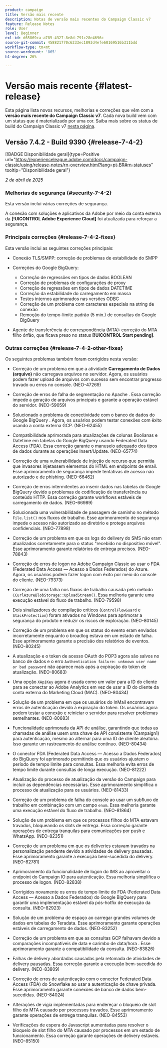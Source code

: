 ```yaml
---
product: campaign
title: Versão mais recente
description: Notas de versão mais recentes do Campaign Classic v7
feature: Release Notes
role: User
level: Beginner
exl-id: d65869ca-a785-4327-8e8d-791c28e4696c
source-git-commit: 458821770c6233ec1893d4efe60169516b311bdd
workflow-type: tm+mt
source-wordcount: '865'
ht-degree: 26%

---
```


# Versão mais recente {#latest-release}

Esta página lista novos recursos, melhorias e correções que vêm com a **versão mais recente do Campaign Classic v7**. Cada nova build vem com um status que é materializado por uma cor. Saiba mais sobre os status de build do Campaign Classic v7 [nesta página](rn-overview.md).

## Versão 7.4.2 - Build 9390 {#release-7-4-2}

[!BADGE Disponibilidade geral]{type=Positive url="https://experienceleague.adobe.com/docs/campaign-classic/using/release-notes/rn-overview.html?lang=pt-BR#rn-statuses" tooltip="Disponibilidade geral"}

_2 de abril de 2025_

<!--
### Compatibility updates {#comp-7-4-2}

This release comes with the following compatibility updates:

* JQuery library update: fixes multiple UI issues (reports, web apps)
* PostgreSQL 15 and 16

-->

### Melhorias de segurança {#security-7-4-2}

Esta versão inclui várias correções de segurança.

A conexão com soluções e aplicativos da Adobe por meio da conta externa da **[!UICONTROL Adobe Experience Cloud]** foi atualizada para reforçar a segurança.

### Principais correções {#release-7-4-2-fixes}

Esta versão inclui as seguintes correções principais:

* Conexão TLS/SMPP: correção de problemas de estabilidade do SMPP

* Correções do Google BigQuery:

   * Correção de regressões em tipos de dados BOOLEAN
   * Correção de problemas de configurações de proxy
   * Correção de regressões em tipos de dados DATETIME
   * Correção da estabilidade do carregamento em massa
   * Testes internos aprimorados nas versões ODBC
   * Correção de um problema com caracteres especiais na string de conexão
   * Remoção do tempo-limite padrão (5 min.) de consultas do Google BigQuery

* Agente de transferência de correspondência (MTA): correção do MTA filho órfão, que ficava preso no status **[!UICONTROL Start pending]**.


### Outras correções {#release-7-4-2-other-fixes}

Os seguintes problemas também foram corrigidos nesta versão:

* Correção de um problema em que a atividade **Carregamento de Dados (arquivo)** não carregava arquivos no servidor<!--after an upgrade to version 8.3.8-->. Agora, os usuários podem fazer upload de arquivos com sucesso sem encontrar progresso travado ou erros no console. (NEO-47269)

* Correção de erros de falha de segmentação no Apache <!--following an upgrade to Adobe Campaign Classic 7.2.2 build 9349-->. Essa correção impede a geração de arquivos principais e garante a operação estável do servidor. (NEO-59059)

* Solucionado o problema de conectividade com o banco de dados do Google BigQuery <!--after upgrading to version 7.3.3 build 9359-->. Agora, os usuários podem testar conexões com êxito usando a conta externa GCP. (NEO-62455)

* Compatibilidade aprimorada para atualizações de colunas Boolianas e Datetime em tabelas do Google BigQuery usando Federated Data Access (FDA). Essa correção garante o manuseio adequado dos tipos de dados durante as operações Insert/Update. (NEO-65774)

* Correção de uma vulnerabilidade de injeção de recurso que permitia que invasores injetassem elementos do HTML em endpoints de email. Esse aprimoramento de segurança impede tentativas de acesso não autorizado e de phishing. (NEO-66462)

* Correção de erros intermitentes ao inserir dados nas tabelas do Google BigQuery devido a problemas de codificação de transferência ou conteúdo HTTP. Essa correção garante workflows estáveis de carregamento de dados. (NEO-66989)

* Solucionada uma vulnerabilidade de passagem de caminho no método `File.list()` nos fluxos de trabalho. Esse aprimoramento de segurança impede o acesso não autorizado ao diretório e protege arquivos confidenciais. (NEO-77898)

* Correção de um problema em que os logs do delivery do SMS não eram atualizados corretamente para o status &quot;recebido no dispositivo móvel&quot;. Esse aprimoramento garante relatórios de entrega precisos. (NEO-78843)

* Correção de erros de logon no Adobe Campaign Classic ao usar o FDA (Federated Data Access — Acesso a Dados Federados) do Azure. Agora, os usuários podem fazer logon com êxito por meio do console do cliente. (NEO-79373)

* Correção de uma falha nos fluxos de trabalho causada pelo método `CCurlAzureBlobStorage::UploadStream()`. Essa melhoria garante uma execução estável do fluxo de trabalho. (NEO-79598)

* Dois sinalizadores de compilação críticos (`ControlFlowGuard` e `StackProtection`) foram ativados no Windows para aprimorar a segurança do produto e reduzir os riscos de exploração. (NEO-80145)

* Correção de um problema em que os status do evento eram enviados incorretamente enquanto o broadlog estava em um estado de falha. Esse aprimoramento garante a precisão dos relatórios de eventos. (NEO-80245)

* A atualização e o token de acesso OAuth do POP3 agora são salvos no banco de dados e o erro `Authentication failure: unknown user name or bad password` não aparece mais após a expiração do token de atualização. (NEO-80683)

* Uma opção `XApiKey` agora é usada como um valor para a ID do cliente para se conectar ao Adobe Analytics em vez de usar a ID do cliente da conta externa do Marketing Cloud (MAC). (NEO-80434)

* Solução de um problema em que os usuários do InMail encontravam erros de autenticação devido à expiração do token. Os usuários agora podem testar a conexão e reiniciar o servidor para resolver problemas semelhantes. (NEO-80683)

* Funcionalidade aprimorada da API de análise, garantindo que todas as chamadas de análise usem uma chave de API consistente (Campaign1) para autenticação, mesmo ao alternar para uma ID de cliente aleatória. Isso garante um rastreamento de análise contínuo. (NEO-80434)

* O conector FDA (Federated Data Access — Acesso a Dados Federados) do BigQuery foi aprimorado permitindo que os usuários ajustem o período de tempo limite para consultas. Essa melhoria evita erros de tempo limite durante consultas de longa execução. (NEO-81222)

* Atualização do processo de atualização da versão <!--7.4.1--> do Campaign para incluir as dependências necessárias. Esse aprimoramento simplifica o processo de atualização para os usuários. (NEO-81433)

* Correção de um problema de falha do console ao usar um subfluxo de trabalho em combinação com um campo `enum`. Essa melhoria garante uma execução estável do fluxo de trabalho. (NEO-81864)

* Solução de um problema em que os processos filhos do MTA estavam travados, bloqueando os slots de entrega. Essa correção garante operações de entrega tranquilas para comunicações por push e WhatsApp. (NEO-82351)

* Correção de um problema em que os deliveries estavam travados na personalização pendente devido a atividades de delivery pausadas. Esse aprimoramento garante a execução bem-sucedida do delivery. (NEO-82781)

* Aprimoramento da funcionalidade de logon do IMS ao aproveitar o endpoint do Campaign IO para autenticação. Essa melhoria simplifica o processo de logon. (NEO-82838)

* Corrigidos novamente os erros de tempo limite do FDA (Federated Data Access — Acesso a Dados Federados) do Google BigQuery para garantir uma implementação estável da pós-hotfix de execução da consulta. (NEO-82923)

* Solução de um problema de espaço ao carregar grandes volumes de dados em tabelas do Teradata. Esse aprimoramento garante operações estáveis de carregamento de dados. (NEO-83252)

* Correção de um problema em que as consultas GCP falhavam devido a comparações incompatíveis de data e carimbo de data/hora <!--after upgrading to version 9383-->. Esse aprimoramento garante a compatibilidade da consulta. (NEO-83826)

* Falhas de delivery abordadas causadas pela retomada de atividades de delivery pausadas. Essa correção garante a execução bem-sucedida do delivery. (NEO-83809)

* Correção de erros de autenticação com o conector Federated Data Access (FDA) do Snowflake ao usar a autenticação de chave privada. Esse aprimoramento garante conexões de banco de dados bem-sucedidas. (NEO-84024)

* Alterações de vigia implementadas para endereçar o bloqueio de slot filho do MTA causado por processos travados. Esse aprimoramento garante operações de entrega tranquilas. (NEO-84553)

* Verificações de espera do Javascript aumentadas para resolver o bloqueio de slot filho do MTA causado por processos em um estado de funcionamento. Essa correção garante operações de delivery estáveis. (NEO-85150)

